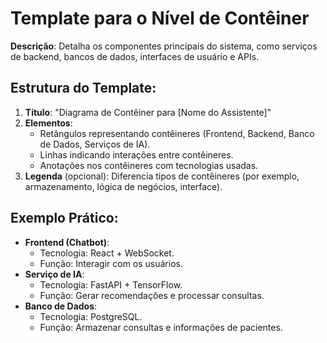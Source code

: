 # **Template para o Nível de Contêiner**
**Descrição**: Detalha os componentes principais do sistema, como serviços de backend, bancos de dados, interfaces de usuário e APIs.

## Estrutura do Template:
1. **Título**: "Diagrama de Contêiner para [Nome do Assistente]"
2. **Elementos**:
   - Retângulos representando contêineres (Frontend, Backend, Banco de Dados, Serviços de IA).
   - Linhas indicando interações entre contêineres.
   - Anotações nos contêineres com tecnologias usadas.
3. **Legenda** (opcional): Diferencia tipos de contêineres (por exemplo, armazenamento, lógica de negócios, interface).

## Exemplo Prático:
- **Frontend (Chatbot)**:
  - Tecnologia: React + WebSocket.
  - Função: Interagir com os usuários.
- **Serviço de IA**:
  - Tecnologia: FastAPI + TensorFlow.
  - Função: Gerar recomendações e processar consultas.
- **Banco de Dados**:
  - Tecnologia: PostgreSQL.
  - Função: Armazenar consultas e informações de pacientes.

